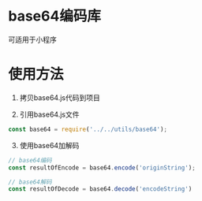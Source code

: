 # base64编码库
可适用于小程序

# 使用方法

1. 拷贝base64.js代码到项目

2. 引用base64.js文件

```js
const base64 = require('../../utils/base64');
```

3. 使用base64加解码

```js
// base64编码
const resultOfEncode = base64.encode('originString');

// base64解码
const resultOfDecode = base64.decode('encodeString')

```

